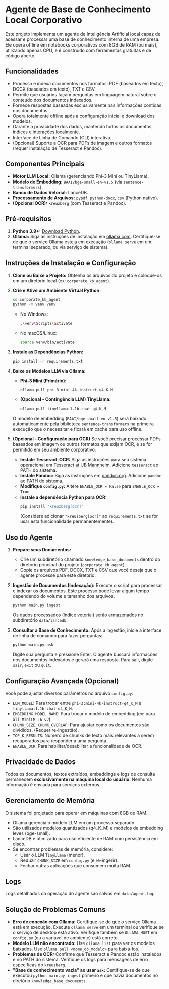 # Agente de Base de Conhecimento Local Corporativo

Este projeto implementa um agente de Inteligência Artificial local capaz de acessar e processar uma base de conhecimento interna de uma empresa. Ele opera offline em notebooks corporativos com 8GB de RAM (ou mais), utilizando apenas CPU, e é construído com ferramentas gratuitas e de código aberto.

## Funcionalidades

* Processa e indexa documentos nos formatos: PDF (baseados em texto), DOCX (baseados em texto), TXT e CSV.
* Permite que usuários façam perguntas em linguagem natural sobre o conteúdo dos documentos indexados.
* Fornece respostas baseadas exclusivamente nas informações contidas nos documentos.
* Opera totalmente offline após a configuração inicial e download dos modelos.
* Garante a privacidade dos dados, mantendo todos os documentos, índices e interações localmente.
* Interface de Linha de Comando (CLI) interativa.
* (Opcional) Suporte a OCR para PDFs de imagem e outros formatos (requer instalação de Tesseract e Pandoc).

## Componentes Principais

* **Motor LLM Local:** Ollama (gerenciando Phi-3 Mini ou TinyLlama).
* **Modelo de Embedding:** `BAAI/bge-small-en-v1.5` (via `sentence-transformers`).
* **Banco de Dados Vetorial:** LanceDB.
* **Processamento de Arquivos:** `pypdf`, `python-docx`, `csv` (Python nativo).
* **(Opcional OCR):** `kreuzberg` (com Tesseract e Pandoc).

## Pré-requisitos

1.  **Python 3.9+:** [Download Python](https://www.python.org/downloads/).
2.  **Ollama:** Siga as instruções de instalação em [ollama.com](https://ollama.com/). Certifique-se de que o serviço Ollama esteja em execução (`ollama serve` em um terminal separado, ou via serviço de sistema).

## Instruções de Instalação e Configuração

1.  **Clone ou Baixe o Projeto:**
    Obtenha os arquivos do projeto e coloque-os em um diretório local (ex: `corporate_kb_agent`).

2.  **Crie e Ative um Ambiente Virtual Python:**
    ```bash
    cd corporate_kb_agent
    python -m venv venv
    ```
    * No Windows:
        ```bash
        .\venv\Scripts\activate
        ```
    * No macOS/Linux:
        ```bash
        source venv/bin/activate
        ```

3.  **Instale as Dependências Python:**
    ```bash
    pip install -r requirements.txt
    ```

4.  **Baixe os Modelos LLM via Ollama:**
    * **Phi-3 Mini (Primário):**
        ```bash
        ollama pull phi-3:mini-4k-instruct-q4_K_M
        ```
    * **(Opcional - Contingência LLM) TinyLlama:**
        ```bash
        ollama pull tinyllama:1.1b-chat-q4_K_M
        ```
    O modelo de embedding (`BAAI/bge-small-en-v1.5`) será baixado automaticamente pela biblioteca `sentence-transformers` na primeira execução que o necessitar e ficará em cache para uso offline.

5.  **(Opcional - Configuração para OCR)**
    Se você precisar processar PDFs baseados em imagem ou outros formatos que exijam OCR, e se for permitido em seu ambiente corporativo:
    * **Instale Tesseract-OCR:** Siga as instruções para seu sistema operacional em [Tesseract at UB Mannheim](https://github.com/UB-Mannheim/tesseract/wiki). Adicione `tesseract` ao PATH do sistema.
    * **Instale Pandoc:** Siga as instruções em [pandoc.org](https://pandoc.org/installing.html). Adicione `pandoc` ao PATH do sistema.
    * **Modifique `config.py`:** Altere `ENABLE_OCR = False` para `ENABLE_OCR = True`.
    * **Instale a dependência Python para OCR:**
        ```bash
        pip install "kreuzberg[ocr]"
        ```
        (Considere adicionar `"kreuzberg[ocr]"` ao `requirements.txt` se for usar esta funcionalidade permanentemente).

## Uso do Agente

1.  **Prepare seus Documentos:**
    * Crie um subdiretório chamado `knowledge_base_documents` dentro do diretório principal do projeto (`corporate_kb_agent`).
    * Copie os arquivos PDF, DOCX, TXT e CSV que você deseja que o agente processe para este diretório.

2.  **Ingestão de Documentos (Indexação):**
    Execute o script para processar e indexar os documentos. Este processo pode levar algum tempo dependendo do volume e tamanho dos arquivos.
    ```bash
    python main.py ingest
    ```
    Os dados processados (índice vetorial) serão armazenados no subdiretório `data/lancedb`.

3.  **Consultar a Base de Conhecimento:**
    Após a ingestão, inicie a interface de linha de comando para fazer perguntas:
    ```bash
    python main.py ask
    ```
    Digite sua pergunta e pressione Enter. O agente buscará informações nos documentos indexados e gerará uma resposta.
    Para sair, digite `sair`, `exit` ou `quit`.

## Configuração Avançada (Opcional)

Você pode ajustar diversos parâmetros no arquivo `config.py`:

* `LLM_MODEL`: Para trocar entre `phi-3:mini-4k-instruct-q4_K_M` e `tinyllama:1.1b-chat-q4_K_M`.
* `EMBEDDING_MODEL_NAME`: Para trocar o modelo de embedding (ex: para `all-MiniLM-L6-v2`).
* `CHUNK_SIZE`, `CHUNK_OVERLAP`: Para ajustar como os documentos são divididos. (Requer re-ingestão).
* `TOP_K_RESULTS`: Número de chunks de texto mais relevantes a serem recuperados para responder a uma pergunta.
* `ENABLE_OCR`: Para habilitar/desabilitar a funcionalidade de OCR.

## Privacidade de Dados

Todos os documentos, textos extraídos, embeddings e logs de consulta permanecem **exclusivamente na máquina local do usuário**. Nenhuma informação é enviada para serviços externos.

## Gerenciamento de Memória

O sistema foi projetado para operar em máquinas com 8GB de RAM.
* Ollama gerencia o modelo LLM em um processo separado.
* São utilizados modelos quantizados (q4_K_M) e modelos de embedding leves (bge-small).
* LanceDB é otimizado para uso eficiente de RAM com persistência em disco.
* Se encontrar problemas de memória, considere:
    * Usar o LLM `TinyLlama` (menor).
    * Reduzir `CHUNK_SIZE` em `config.py` (e re-ingerir).
    * Fechar outras aplicações que consomem muita RAM.

## Logs

Logs detalhados da operação do agente são salvos em `data/agent.log`.

## Solução de Problemas Comuns

* **Erro de conexão com Ollama:** Certifique-se de que o serviço Ollama está em execução. Execute `ollama serve` em um terminal ou verifique se o serviço de desktop está ativo. Verifique também se `OLLAMA_HOST` em `config.py` (ou a variável de ambiente) está correto.
* **Modelo LLM não encontrado:** Use `ollama list` para ver os modelos baixados. Use `ollama pull <nome_do_modelo>` para baixá-los.
* **Problemas de OCR:** Confirme que Tesseract e Pandoc estão instalados e no PATH do sistema. Verifique os logs para mensagens de erro específicas do `kreuzberg`.
* **"Base de conhecimento vazia" ao usar `ask`:** Certifique-se de que executou `python main.py ingest` primeiro e que havia documentos no diretório `knowledge_base_documents`.